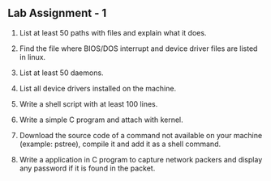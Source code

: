 Lab Assignment - 1
------------------

1. List at least 50  paths with files and explain what it does.
2. Find the file where BIOS/DOS interrupt and device driver files are listed in linux.
3. List at least 50 daemons.
4. List all device drivers installed on the machine.
5. Write a shell script with at least 100 lines.
6. Write a simple C program and attach with kernel.
7. Download the source code of a command not available on your machine (example: pstree), compile it and add it as a shell command.

8. Write a application in C program to capture network packers and display any password if it is found in the packet.

